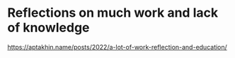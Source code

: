 # Reflections on much work and lack of knowledge

https://aptakhin.name/posts/2022/a-lot-of-work-reflection-and-education/
